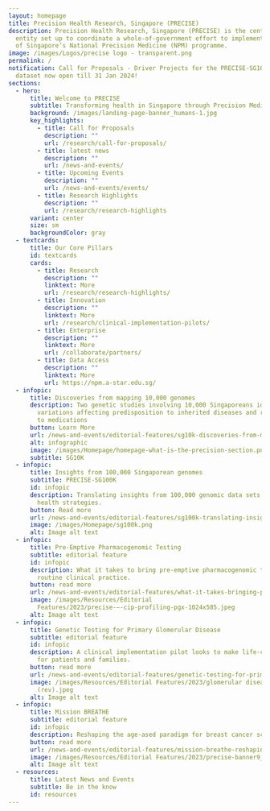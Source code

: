 ```yaml
---
layout: homepage
title: Precision Health Research, Singapore (PRECISE)
description: Precision Health Research, Singapore (PRECISE) is the central
  entity set up to coordinate a whole-of-government effort to implement Phase 2
  of Singapore’s National Precision Medicine (NPM) programme.
image: /images/Logos/precise logo - transparent.png
permalink: /
notification: Call for Proposals - Driver Projects for the PRECISE-SG100K
  dataset now open till 31 Jan 2024!
sections:
  - hero:
      title: Welcome to PRECISE
      subtitle: Transforming health in Singapore through Precision Medicine
      background: /images/landing-page-banner_humans-1.jpg
      key_highlights:
        - title: Call for Proposals
          description: ""
          url: /research/call-for-proposals/
        - title: latest news
          description: ""
          url: /news-and-events/
        - title: Upcoming Events
          description: ""
          url: /news-and-events/events/
        - title: Research Highlights
          description: ""
          url: /research/research-highlights
      variant: center
      size: sm
      backgroundColor: gray
  - textcards:
      title: Our Core Pillars
      id: textcards
      cards:
        - title: Research
          description: ""
          linktext: More
          url: /research/research-highlights/
        - title: Innovation
          description: ""
          linktext: More
          url: /research/clinical-implementation-pilots/
        - title: Enterprise
          description: ""
          linktext: More
          url: /collaborate/partners/
        - title: Data Access
          description: ""
          linktext: More
          url: https://npm.a-star.edu.sg/
  - infopic:
      title: Discoveries from mapping 10,000 genomes
      description: Two genetic studies involving 10,000 Singaporeans identify
        variations affecting predisposition to inherited diseases and response
        to medications
      button: Learn More
      url: /news-and-events/editorial-features/sg10k-discoveries-from-mapping-10000-genomes/
      alt: infographic
      image: /images/Homepage/homepage-what-is-the-precision-section.png
      subtitle: SG10K
  - infopic:
      title: Insights from 100,000 Singaporean genomes
      subtitle: PRECISE-SG100K
      id: infopic
      description: Translating insights from 100,000 genomic data sets into improved
        health strategies.
      button: Read more
      url: /news-and-events/editorial-features/sg100k-translating-insights-from-100000-genomic-data-sets/
      image: /images/Homepage/sg100k.png
      alt: Image alt text
  - infopic:
      title: Pre-Emptive Pharmacogenomic Testing
      subtitle: editorial feature
      id: infopic
      description: What it takes to bring pre-emptive pharmacogenomic testing into
        routine clinical practice.
      button: read more
      url: /news-and-events/editorial-features/what-it-takes-bringing-pre-emptive-pharmacogenomic-testing/
      image: /images/Resources/Editorial
        Features/2023/precise-–-cip-profiling-pgx-1024x585.jpeg
      alt: Image alt text
  - infopic:
      title: Genetic Testing for Primary Glomerular Disease
      subtitle: editorial feature
      id: infopic
      description: A clinical implementation pilot looks to make life-changing impact
        for patients and families.
      button: read more
      url: /news-and-events/editorial-features/genetic-testing-for-primary-glomerular-disease-life-changing/
      image: /images/Resources/Editorial Features/2023/glomerular diseases_profiling
        (rev).jpeg
      alt: Image alt text
  - infopic:
      title: Mission BREATHE
      subtitle: editorial feature
      id: infopic
      description: Reshaping the age-ased paradigm for breast cancer screening.
      button: read more
      url: /news-and-events/editorial-features/mission-breathe-reshaping-the-age-based-paradigm-for-breast/
      image: /images/Resources/Editorial Features/2023/precise-banner9_1400x800.jpg
      alt: Image alt text
  - resources:
      title: Latest News and Events
      subtitle: Be in the know
      id: resources
---
```

